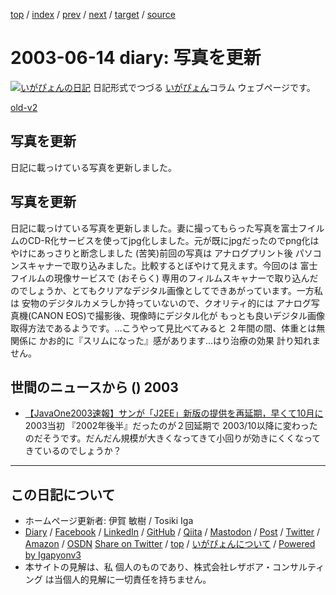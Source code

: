 [top](../index.html) 
 / [index](index.html) 
 / [prev](ig030613.html) 
 / [next](ig030615.html) 
 / [target](https://www.igapyon.jp/igapyon/diary/2003/ig030614.html) 
 / [source](https://github.com/igapyon/diary/blob/master/2003/ig030614.src.md) 

2003-06-14 diary: 写真を更新
=====================================================================================================
[![いがぴょんの日記](https://www.igapyon.jp/igapyon/diary/images/iga200306s.jpg "いがぴょん")](https://www.igapyon.jp/igapyon/diary/memo/memoigapyon.html) 日記形式でつづる [いがぴょん](https://www.igapyon.jp/igapyon/diary/memo/memoigapyon.html)コラム ウェブページです。

[old-v2](ig030614-orig.html)

## 写真を更新

日記に載っけている写真を更新しました。


## 写真を更新

日記に載っけている写真を更新しました。妻に撮ってもらった写真を富士フイルムのCD-R化サービスを使ってjpg化しました。元が既にjpgだったのでpng化はやけにあっさりと断念しました
(苦笑)前回の写真は アナログプリント後 パソコンスキャナーで取り込みました。比較するとぼやけて見えます。今回のは 富士フイルムの現像サービスで (おそらく) 専用のフィルムスキャナーで取り込んだのでしょうか、とてもクリアなデジタル画像としてできあがっています。一方私は 安物のデジタルカメラしか持っていないので、クオリティ的には アナログ写真機(CANON
EOS)で撮影後、現像時にデジタル化が もっとも良いデジタル画像取得方法であるようです。…こうやって見比べてみると ２年間の間、体重とは無関係に かお的に『スリムになった』感があります…はり治療の効果 計り知れません。

## 世間のニュースから () 2003

* [【JavaOne2003速報】サンが「J2EE」新版の提供を再延期，早くて10月に](http://itpro.nikkeibp.co.jp/free/NC/NEWS/20030611/2/)  2003当初 『2002年後半』だったのが２回延期で 2003/10以降に変わったのだそうです。だんだん規模が大きくなってきて小回りが効きにくくなってきているのでしょうか？


----------------------------------------------------------------------------------------------------

## この日記について

* ホームページ更新者: 伊賀 敏樹 / Tosiki Iga
* [Diary](https://www.igapyon.jp/igapyon/diary/) / [Facebook](https://www.facebook.com/igapyon) / [LinkedIn](https://www.linkedin.com/in/toshikiiga) / [GitHub](https://github.com/igapyon) / [Qiita](https://qiita.com/igapyon) / [Mastodon](https://social.vivaldi.net/@igapyon) / [Post](https://post.news/igapyon) / [Twitter](https://twitter.com/ToshikiIga) / [Amazon](https://www.amazon.co.jp/%E4%BC%8A%E8%B3%80-%E6%95%8F%E6%A8%B9/e/B004LTQWCQ) / [OSDN](https://ja.osdn.net/users/iga/)
[Share on Twitter](https://twitter.com/intent/tweet?hashtags=igapyon%2Cdiary%2C%E3%81%84%E3%81%8C%E3%81%B4%E3%82%87%E3%82%93&text=%E5%86%99%E7%9C%9F%E3%82%92%E6%9B%B4%E6%96%B0&url=https%3A%2F%2Fwww.igapyon.jp%2Figapyon%2Fdiary%2F2003%2Fig030614.html) / [top](../index.html) / [いがぴょんについて](https://www.igapyon.jp/igapyon/diary/memo/memoigapyon.html) / [Powered by Igapyonv3](https://github.com/igapyon/igapyonv3)
* 本サイトの見解は、私 個人のものであり、株式会社レザボア・コンサルティング は当個人的見解に一切責任を持ちません。 
